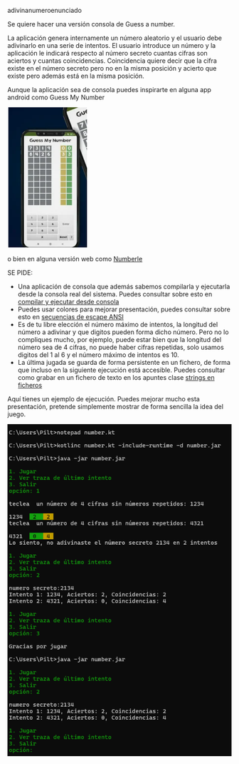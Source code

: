 adivinanumeroenunciado

Se quiere hacer una versión consola de Guess a number.

La aplicación genera internamente un número aleatorio y el usuario debe adivinarlo en una serie de intentos. El usuario introduce un número y la aplicación le indicará respecto al número secreto cuantas cifras son aciertos y cuantas coincidencias. Coincidencia quiere decir que la cifra existe en el número secreto pero no en la misma posición y acierto que existe pero además está en la misma posición.

Aunque la aplicación sea de consola puedes inspirarte en alguna app android como Guess My Number

![guessmynumberandroid.png](guessmynumberandroid.png)

o bien en alguna versión web como 
[Numberle](https://kveez.com/en/numberle/#google_vignette)

SE PIDE:
- Una aplicación de consola que además sabemos compilarla y ejecutarla  desde la consola  real del sistema. Puedes consultar sobre esto en 
[compilar y ejecutar desde consola](https://manuais.pages.iessanclemente.net/apuntes/2.programacion/kotlin/01_prog_estructurada/018.kotlindesdeconsola/0181.compilaryejecutar/index.html)
- Puedes usar colores para mejorar presentación, puedes consultar sobre esto en 
[secuencias de escape ANSI](https://manuais.pages.iessanclemente.net/apuntes/2.programacion/kotlin/01_prog_estructurada/018.kotlindesdeconsola/0182.secuenciasescapeansi/index.html)
- Es de tu libre elección el número máximo de intentos, la longitud del número a adivinar y que digitos pueden forma dicho número. Pero no lo compliques mucho, por ejemplo, puede estar bien que la longitud del número sea de 4 cifras, no puede haber cifras repetidas, solo usamos digitos del 1 al 6 y el número máximo de intentos es 10.
- La última jugada se guarda de forma persistente en un fichero, de forma que incluso en la siguiente ejecución está accesible. Puedes consultar como grabar en un fichero de texto en los apuntes clase [strings en ficheros](https://manuais.pages.iessanclemente.net/apuntes/2.programacion/kotlin/01_prog_estructurada/017.algunasutilidades/0172.stringsenficheros/index.html)


Aquí tienes un ejemplo de ejecución. Puedes mejorar mucho esta presentación, pretende simplemente mostrar de forma sencilla la idea del juego.

![traza.png](traza.png)
